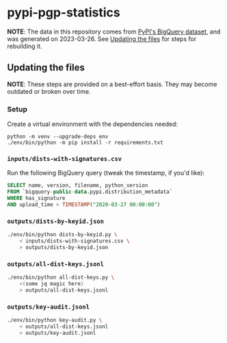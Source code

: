 # pypi-pgp-statistics

**NOTE**: The data in this repository comes from [PyPI's BigQuery dataset],
and was generated on 2023-03-26. See
[Updating the files](#updating-the-files) for steps for rebuilding
it.

[PyPI's BigQuery dataset]: https://warehouse.pypa.io/api-reference/bigquery-datasets.html

## Updating the files

**NOTE**: These steps are provided on a best-effort basis. They may
become outdated or broken over time.

### Setup

Create a virtual environment with the dependencies needed:

```
python -m venv --upgrade-deps env
./env/bin/python -m pip install -r requirements.txt
```

### `inputs/dists-with-signatures.csv`

Run the following BigQuery query (tweak the timestamp,
if you'd like):

```sql
SELECT name, version, filename, python_version
FROM `bigquery-public-data.pypi.distribution_metadata`
WHERE has_signature
AND upload_time > TIMESTAMP("2020-03-27 00:00:00")
```

### `outputs/dists-by-keyid.json`

```bash
./env/bin/python dists-by-keyid.py \
    < inputs/dists-with-signatures.csv \
    > outputs/dists-by-keyid.json
```

### `outputs/all-dist-keys.jsonl`

```bash
./env/bin/python all-dist-keys.py \
    <(some jq magic here)
    > outputs/all-dist-keys.jsonl
```

### `outputs/key-audit.jsonl`

```bash
./env/bin/python key-audit.py \
    < outputs/all-dist-keys.jsonl
    > outputs/key-audit.jsonl
```
